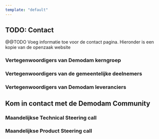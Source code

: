 ```yaml
---
template: "default"
---
```


## TODO: Contact

@@TODO Voeg informatie toe voor de contact pagina. Hieronder is een kopie van de openzaak website

### Vertegenwoordigers van Demodam kerngroep


### Vertegenwoordigers van de gemeentelijke deelnemers


### Vertegenwoordigers van Demodam leveranciers



## Kom in contact met de Demodam Community


### Maandelijkse Technical Steering call



### Maandelijkse Product Steering call
